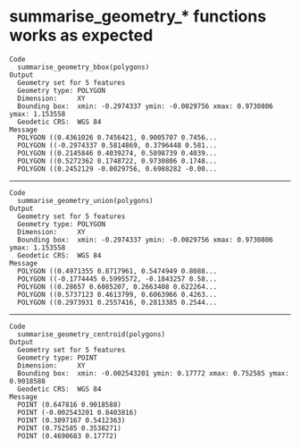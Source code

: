 # summarise_geometry_* functions works as expected

    Code
      summarise_geometry_bbox(polygons)
    Output
      Geometry set for 5 features 
      Geometry type: POLYGON
      Dimension:     XY
      Bounding box:  xmin: -0.2974337 ymin: -0.0029756 xmax: 0.9730806 ymax: 1.153558
      Geodetic CRS:  WGS 84
    Message
      POLYGON ((0.4361026 0.7456421, 0.9005707 0.7456...
      POLYGON ((-0.2974337 0.5814869, 0.3796448 0.581...
      POLYGON ((0.2145846 0.4039274, 0.5898739 0.4039...
      POLYGON ((0.5272362 0.1748722, 0.9730806 0.1748...
      POLYGON ((0.2452129 -0.0029756, 0.6988282 -0.00...

---

    Code
      summarise_geometry_union(polygons)
    Output
      Geometry set for 5 features 
      Geometry type: POLYGON
      Dimension:     XY
      Bounding box:  xmin: -0.2974337 ymin: -0.0029756 xmax: 0.9730806 ymax: 1.153558
      Geodetic CRS:  WGS 84
    Message
      POLYGON ((0.4971355 0.8717961, 0.5474949 0.8088...
      POLYGON ((-0.1774445 0.5995572, -0.1843257 0.58...
      POLYGON ((0.28657 0.6085207, 0.2663408 0.622264...
      POLYGON ((0.5737123 0.4613799, 0.6063966 0.4263...
      POLYGON ((0.2973931 0.2557416, 0.2813385 0.2544...

---

    Code
      summarise_geometry_centroid(polygons)
    Output
      Geometry set for 5 features 
      Geometry type: POINT
      Dimension:     XY
      Bounding box:  xmin: -0.002543201 ymin: 0.17772 xmax: 0.752585 ymax: 0.9018588
      Geodetic CRS:  WGS 84
    Message
      POINT (0.647816 0.9018588)
      POINT (-0.002543201 0.8403816)
      POINT (0.3897167 0.5412363)
      POINT (0.752585 0.3538271)
      POINT (0.4690683 0.17772)

